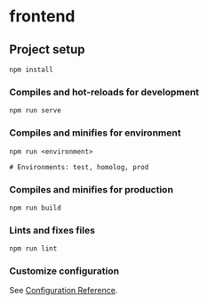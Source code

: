 # frontend

## Project setup
```shell
npm install
```

### Compiles and hot-reloads for development
```shell
npm run serve
```

### Compiles and minifies for environment
```shell
npm run <environment>

# Environments: test, homolog, prod
```

### Compiles and minifies for production
```shell
npm run build
```

### Lints and fixes files
```shell
npm run lint
```

### Customize configuration
See [Configuration Reference](https://cli.vuejs.org/config/).
